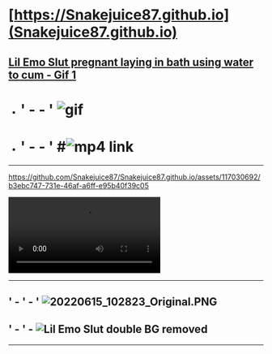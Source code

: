 # [https://Snakejuice87.github.io](Snakejuice87.github.io)

## [Lil Emo Slut pregnant laying in bath using water to cum - Gif 1](https://www.pornhub.com/gif/43634361)
-  #  '    -     -     ' ![gif](https://github.com/Snakejuice87/Snakejuice87.github.io/assets/117030692/2fe32795-78c3-49ad-8b13-274c2f54b561)
- #   '    -     -    ' #![mp4 link](https://github.com/Snakejuice87/Snakejuice87.github.io/assets/117030692/b3ebc747-731e-46af-a6ff-e95b40f39c05  "Gemma pregnant water orgasm! mp4"  )

---
https://github.com/Snakejuice87/Snakejuice87.github.io/assets/117030692/b3ebc747-731e-46af-a6ff-e95b40f39c05

 <video style="width: 300px; height: auto;" src="https://dl.phncdn.com/pics/gifs/043/634/361/43634361a.mp4" controls="" loop="" unmuted="" autoplay=""></video

---

## '   -  '     -   ' ![20220615_102823_Original.PNG](https://github.com/Snakejuice87/Snakejuice87.github.io/assets/117030692/a26c237c-e71d-4131-8144-2772c1360266) 
## '   -  '  - ![Lil Emo Slut double BG removed](https://github.com/Snakejuice87/Snakejuice87.github.io/assets/117030692/ada338c5-e824-4120-8315-816bbde33754)

---
